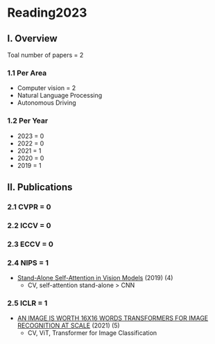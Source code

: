 # Reading2023

## I. Overview 

Toal number of papers = 2

### 1.1 Per Area
* Computer vision = 2
* Natural Language Processing
* Autonomous Driving 

### 1.2 Per Year 
* 2023 = 0
* 2022 = 0
* 2021 = 1
* 2020 = 0
* 2019 = 1

## II. Publications
### 2.1 CVPR = 0 

### 2.2 ICCV = 0 

### 2.3 ECCV = 0

### 2.4 NIPS = 1
* [Stand-Alone Self-Attention in Vision Models](https://proceedings.neurips.cc/paper/2019/file/3416a75f4cea9109507cacd8e2f2aefc-Paper.pdf) (2019) (4)
    * CV, self-attention stand-alone > CNN
    
### 2.5 ICLR = 1
* [AN IMAGE IS WORTH 16X16 WORDS TRANSFORMERS FOR IMAGE RECOGNITION AT SCALE](https://openreview.net/forum?id=YicbFdNTTy) (2021) (5)
    * CV, ViT, Transformer for Image Classification 

    
